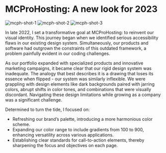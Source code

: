 # MCProHosting: A new look for 2023 
![mcph-shot-1](/img/mcph-shot-1.png)
![mcph-shot-2](/img/mcph-shot-2.png)
![mcph-shot-3](/img/mcph-shot-3.png)

In late 2022, I set a transformative goal at MCProHosting: to reinvent our visual identity.
This journey began when we identified serious accessibility flaws in our existing design system. 
Simultaneously, our products and software had outgrown the constraints of this outdated framework, a problem painfully evident in our coding challenges.

As our portfolio expanded with specialized products and innovative marketing campaigns, it became clear that our rigid design system was inadequate. 
The analogy that best describes it is a drawing that loses its essence when flipped - our system was similarly inflexible. 
We were grappling with design elements like dark backgrounds paired with jarring colors, abrupt shifts in color tones, and combinations that were visually discordant. 
Navigating these design limitations while growing as a company was a significant challenge.

Determined to turn the tide, I focused on:
- Refreshing our brand’s palette, introducing a more harmonious color scheme.
- Expanding our color range to include gradients from 100 to 900, enhancing versatility across various applications.
- Establishing clear standards for call-to-action elements, thereby sharpening the focus and objectives on each page.
